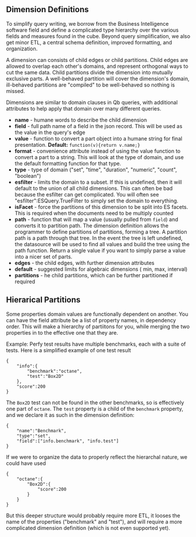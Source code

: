 
Dimension Definitions
---------------------

To simplify query writing, we borrow from the Business Intelligence software field and define a complicated type hierarchy over the various fields and measures found in the cube.  Beyond query simplification, we also get minor ETL, a central schema definition, improved formatting, and organization.

A dimension can consists of child edges or child partitions.  Child edges are allowed to overlap each other's domains, and represent orthogonal ways to cut the same data.  Child partitions divide the dimension into mutually exclusive parts.  A well-behaved partition will cover the dimension's domain, ill-behaved partitions are "compiled" to be well-behaved so nothing is missed.

Dimensions are similar to domain clauses in Qb queries, with additional attributes to help apply that domain over many different queries.

  - **name** - humane words to describe the child dimension
  - **field** - full path name of a field in the json record.  This will be used as the value in the query's edge
  - **value** - function to convert a part object into a humane string for final presentation.  **Default:** ```function(v){return v.name;}```
  - **format** - convenience attribute instead of using the value function to convert a part to a string.  This will look at the type of domain, and use the default formatting function for that type.
  - **type** - type of domain ("set", "time", "duration", "numeric", "count", "boolean")
  - **esfilter** - limits the domain to a subset.  If this is undefined, then it will default to the union of all child dimensions.  This can often be bad because the esfilter can get complicated.  You will often see "esfilter":ESQuery.TrueFilter to simply set the domain to everything.
  - **isFacet** - force the partitions of this dimension to be split into ES facets.  This is required when the documents need to be multiply counted
  - **path** -  function that will map a value (usually pulled from ```field```) and converts it to partition path.  The dimension definition allows the programmer to define partitions of partitions, forming a tree.  A partition path is a path through that tree.  In the event the tree is left undefined, the datasource will be used to find all values and build the tree using the path function.  Return a single value if you want to simply parse a value into a nicer set of parts.
  - **edges** - the child edges, with further dimension attributes
  - **default** - suggested limits for algebraic dimensions ( min, max, interval)
  - **partitions** - he child partitions, which can be further partitioned if required


Hierarical Partitions
---------------------

Some properties domain values are functionally dependent on another.  You can have the field attribute be a list of property names, in dependency order.  This will make a hierarchy of partiitons for you,  while merging the two properties in to the effective one that they are.

Example:  Perfy test results have multiple benchmarks, each with a suite of tests.  Here is a simplified example of one test result

    {
        "info":{
            "benchmark":"octane",
            "test":"Box2D"
        },
        "score":200
    }
    
The ```Box2D``` test can not be found in the other benchmarks, so is effectively one part of ```octane```.  The ```test``` property is a child of the ```benchmark``` property, and we declare it as such in the dimension definition:

    {
        "name":"Benchmark",
        "type":"set",
        "field":["info.benchmark", "info.test"]
    }
    
If we were to organize the data to properly reflect the hierarchal nature, we could have used

    {
        "octane":{
            "Box2D":{
                "score":200
            }
        }
    }

But this deeper structure would probably require more ETL, it looses the name of the properties ("benchmark" and "test"), and will require a more complicated dimension definition (which is not even supported yet).
